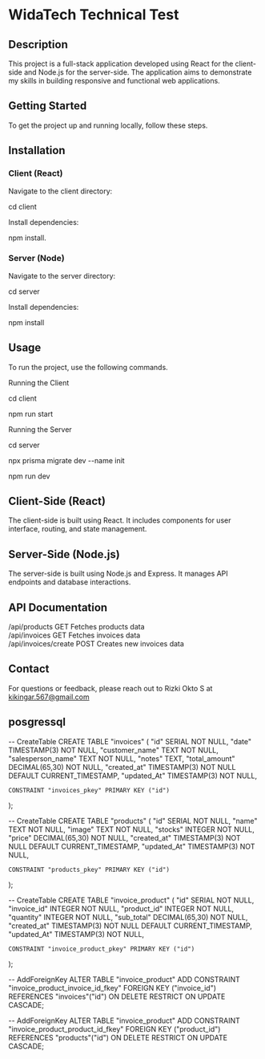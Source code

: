# WidaTech Technical Test

## Description
This project is a full-stack application developed using React for the client-side and Node.js for the server-side. The application aims to demonstrate my skills in building responsive and functional web applications.

## Getting Started
To get the project up and running locally, follow these steps.

## Installation
### Client (React)
Navigate to the client directory:


cd client


Install dependencies:


npm install.
### Server (Node)
Navigate to the server directory:


cd server


Install dependencies:


npm install


## Usage
To run the project, use the following commands.

Running the Client

cd client

npm run start

Running the Server

cd server

npx prisma migrate dev --name init

npm run dev

## Client-Side (React)
The client-side is built using React. It includes components for user interface, routing, and state management.

## Server-Side (Node.js)
The server-side is built using Node.js and Express. It manages API endpoints and database interactions.

## API Documentation
 /api/products	GET	Fetches products data  
 /api/invoices	GET	Fetches invoices data  
 /api/invoices/create POST Creates new invoices data 

## Contact
For questions or feedback, please reach out to Rizki Okto S at kikingar.567@gmail.com

## posgressql
-- CreateTable
CREATE TABLE "invoices" (
    "id" SERIAL NOT NULL,
    "date" TIMESTAMP(3) NOT NULL,
    "customer_name" TEXT NOT NULL,
    "salesperson_name" TEXT NOT NULL,
    "notes" TEXT,
    "total_amount" DECIMAL(65,30) NOT NULL,
    "created_at" TIMESTAMP(3) NOT NULL DEFAULT CURRENT_TIMESTAMP,
    "updated_At" TIMESTAMP(3) NOT NULL,

    CONSTRAINT "invoices_pkey" PRIMARY KEY ("id")
);

-- CreateTable
CREATE TABLE "products" (
    "id" SERIAL NOT NULL,
    "name" TEXT NOT NULL,
    "image" TEXT NOT NULL,
    "stocks" INTEGER NOT NULL,
    "price" DECIMAL(65,30) NOT NULL,
    "created_at" TIMESTAMP(3) NOT NULL DEFAULT CURRENT_TIMESTAMP,
    "updated_At" TIMESTAMP(3) NOT NULL,

    CONSTRAINT "products_pkey" PRIMARY KEY ("id")
);

-- CreateTable
CREATE TABLE "invoice_product" (
    "id" SERIAL NOT NULL,
    "invoice_id" INTEGER NOT NULL,
    "product_id" INTEGER NOT NULL,
    "quantity" INTEGER NOT NULL,
    "sub_total" DECIMAL(65,30) NOT NULL,
    "created_at" TIMESTAMP(3) NOT NULL DEFAULT CURRENT_TIMESTAMP,
    "updated_At" TIMESTAMP(3) NOT NULL,

    CONSTRAINT "invoice_product_pkey" PRIMARY KEY ("id")
);

-- AddForeignKey
ALTER TABLE "invoice_product" ADD CONSTRAINT "invoice_product_invoice_id_fkey" FOREIGN KEY ("invoice_id") REFERENCES "invoices"("id") ON DELETE RESTRICT ON UPDATE CASCADE;

-- AddForeignKey
ALTER TABLE "invoice_product" ADD CONSTRAINT "invoice_product_product_id_fkey" FOREIGN KEY ("product_id") REFERENCES "products"("id") ON DELETE RESTRICT ON UPDATE CASCADE;
